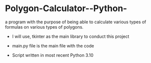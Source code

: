 # Polygon-Calculator--Python-
a program with the purpose of being able to calculate various types of formulas on various types of polygons.

- I will use, tkinter as the main library to conduct this project

- main.py file is the main file with the code

- Script written in most recent Python 3.10

